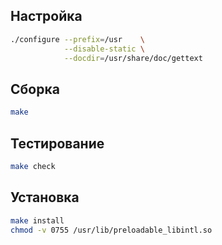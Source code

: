 <package-info :package="package" showsbu2></package-info>

<script>
		new Vue({
		el: '#main',
		data: { package: {} },
		mounted: function () {
				this.getPackage('gettext');
		},
		methods: {
			getPackage: function(name) {
					getPackage(name)
					.then(response => this.package = response);
			},
		}
  })
</script>

## Настройка

```bash
./configure --prefix=/usr    \
            --disable-static \
            --docdir=/usr/share/doc/gettext
```
## Сборка

```bash
make
```

## Тестирование

```bash
make check
```

## Установка

```bash
make install
chmod -v 0755 /usr/lib/preloadable_libintl.so
```
